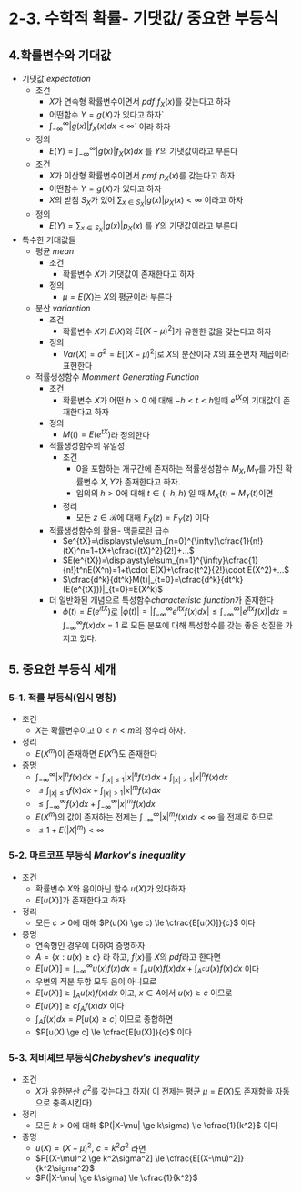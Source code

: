 # 2-3. 수학적 확률- 기댓값/ 중요한 부등식

## 4.확률변수와 기대값

- 기댓값 $expectation$
    - 조건
        - $X$가 연속형 확률변수이면서  $pdf\,\,f_X(x)$를 갖는다고 하자
        - 어떤함수 $Y=g(X)$가 있다고 하자`
        - $\displaystyle\int_{-\infty}^{\infty}|g(x)|f_X(x) dx <\infty$` 이라 하자
    - 정의
        - $E(Y)=\displaystyle\int_{-\infty}^{\infty}|g(x)|f_X(x) dx$ 를 $Y$의 기댓값이라고 부른다
    - 조건
        - $X$가 이산형 확률변수이면서 $pmf \,\,p_X(x)$를 갖는다고 하자
        - 어떤함수 $Y=g(X)$가 있다고 하자
        - $X$의 받침 $S_X$가 있어 $\sum_{x\in S_X}|g(x)|p_X(x) <\infty$ 이라고 하자
    - 정의
        - $E(Y)=\sum_{x\in S_X}|g(x)|p_X(x)$ 를 $Y$의 기댓값이라고 부른다
- 특수한 기대값들
    - 평균 $mean$
        - 조건
            - 확률변수 $X$가 기댓값이 존재한다고 하자
        - 정의
            - $\mu=E(X)$는 $X$의 평균이라 부른다
    - 분산 $variantion$
        - 조건
            - 확률변수 $X$가 $E(X)$와 $E[(X-\mu)^2]$가 유한한 값을 갖는다고 하자
        - 정의
            - $Var(X)=\sigma^2 =E[(X-\mu)^2]$로 $X$의 분산이자 $X$의 표준편차 제곱이라 표현한다
    - 적률생성함수 $Momment\,\,Generating\,\,Function$
        - 조건
            - 확률변수 $X$가 어떤 $h>0$ 에 대해 $-h<t<h$일떄 $e^{tX}$의 기대값이 존재한다고 하자
        - 정의
            - $M(t)=E(e^{tX})$라 정의한다
        - 적률생성함수의 유일성
            - 조건
                - 0을 포함하는 개구간에 존재하는 적률생성함수 $M_X,M_Y$를 가진 확률변수 $X,Y$가 존재한다고 하자.
                - 임의의 $h>0$에 대해 $t \in(-h,h)$ 일 때 $M_X(t)=M_Y(t)$이면
            - 정리
                - 모든 $z \in \mathscr{R}$에 대해 $F_X(z)=F_Y(z)$ 이다
        - 적률생성함수의 활용- 맥클로린 급수
            - $e^{tX}=\displaystyle\sum_{n=0}^{\infty}\cfrac{1}{n!}(tX)^n=1+tX+\cfrac{(tX)^2}{2!}+...$
            - $E(e^{tX})=\displaystyle\sum_{n=1}^{\infty}\cfrac{1}{n!}t^nE(X^n)=1+t\cdot E(X)+\cfrac{t^2}{2!}\cdot E(X^2)+...$
            - $\cfrac{d^k}{dt^k}M(t)|_{t=0}=\cfrac{d^k}{dt^k}(E(e^{tX}))|_{t=0}=E(X^k)$
        - 더 일반화된 개념으로 특성함수$characteristc\,\,function$가 존재한다
            - $\phi(t)=E(e^{itX})$로 $|\phi(t)|=|\displaystyle\int_{-\infty}^{\infty}e^{itx}f(x)dx| \le \displaystyle\int_{-\infty}^{\infty}|e^{itx}f(x)|dx=\displaystyle\int_{-\infty}^{\infty}f(x)dx=1$ 로 모든 분포에 대해 특성함수를 갖는 좋은 성질을 가지고 있다.
        

## 5. 중요한 부등식 세개

### 5-1. 적률 부등식(임시 명칭)

- 조건
    - $X$는 확률변수이고  $0<n<m$의 정수라 하자.
- 정리
    - $E(X^m)$이 존재하면 $E(X^n)$도 존재한다
- 증명
    - $\displaystyle\int_{-\infty}^{\infty}|x|^n f(x)dx=\displaystyle\int_{|x| \le 1}|x|^n f(x)dx+ \displaystyle\int_{|x| > 1}|x|^n f(x)dx$
    - $\le\displaystyle\int_{|x| \le 1} f(x)dx+ \displaystyle\int_{|x| > 1}|x|^m f(x)dx$
    - $\le\displaystyle\int_{-\infty}^{\infty} f(x)dx+ \displaystyle\int_{-\infty}^{\infty}|x|^m f(x)dx$
    - $E(X^m)$의 값이 존재하는 전제는 $\displaystyle\int_{-\infty}^{\infty}|x|^mf(x)dx <\infty$ 을 전제로 하므로
    - $\le 1+E(|X|^m) < \infty$
    

### 5-2. 마르코프 부등식 $Markov's\,\,inequality$

- 조건
    - 확률변수 $X$와 음이아닌 함수 $u(X)$가 있다하자
    - $E[u(X)]$가 존재한다고 하자
- 정리
    - 모든 $c>0$에 대해 $P(u(X) \ge c) \le \cfrac{E[u(X)]}{c}$ 이다
- 증명
    - 연속형인 경우에 대하여 증명하자
    - $A=\{x: u(x) \ge c\}$ 라 하고, $f(x)$를 $X$의 $pdf$라고 한다면
    - $E[u(X)]=\displaystyle\int_{-\infty}^{\infty}u(x)f(x)dx=\displaystyle\int_{A}u(x)f(x)dx+\displaystyle\int_{A^c}u(x)f(x)dx$ 이다
    - 우변의 적분 두항 모두 음이 아니므로
    - $E[u(X)]\ge \displaystyle\int_{A}u(x)f(x)dx$ 이고, $x\in A$에서 $u(x)\ge c$ 이므로
    - $E[u(X)]\ge c \displaystyle\int_{A}f(x)dx$ 이다
    - $\displaystyle\int_{A}f(x)dx= P[u(x) \ge c]$ 이므로 종합하면
    - $P[u(X) \ge c] \le \cfrac{E[u(X)]}{c}$ 이다

### 5-3. 체비셰브 부등식$Chebyshev's\,\,inequality$

- 조건
    - $X$가 유한분산 $\sigma^2$를 갖는다고 하자( 이 전제는 평균 $\mu=E(X)$도 존재함을 자동으로 충족시킨다)
- 정리
    - 모든 $k>0$에 대해 $P(|X-\mu| \ge k\sigma) \le \cfrac{1}{k^2}$ 이다
- 증명
    - $u(X)=(X-\mu)^2 ,\,\,c=k^2 \sigma^2$ 라면
    - $P[(X-\mu)^2 \ge k^2\sigma^2] \le \cfrac{E[(X-\mu)^2]}{k^2\sigma^2}$
    - $P(|X-\mu| \ge k\sigma) \le \cfrac{1}{k^2}$